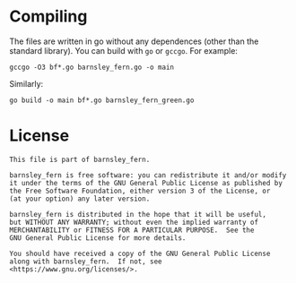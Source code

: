 # Compiling
The files are written in go without any dependences (other than the
standard library). You can build with `go` or `gccgo`. For example:
```
gccgo -O3 bf*.go barnsley_fern.go -o main
```
Similarly:
```
go build -o main bf*.go barnsley_fern_green.go
```

# License
    This file is part of barnsley_fern.

    barnsley_fern is free software: you can redistribute it and/or modify
    it under the terms of the GNU General Public License as published by
    the Free Software Foundation, either version 3 of the License, or
    (at your option) any later version.

    barnsley_fern is distributed in the hope that it will be useful,
    but WITHOUT ANY WARRANTY; without even the implied warranty of
    MERCHANTABILITY or FITNESS FOR A PARTICULAR PURPOSE.  See the
    GNU General Public License for more details.

    You should have received a copy of the GNU General Public License
    along with barnsley_fern.  If not, see <https://www.gnu.org/licenses/>.
